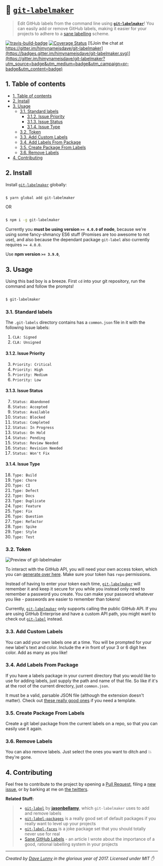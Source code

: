 # :flags: [`git-labelmaker`][github-repos-url]
> Edit GitHub labels from the command line using **[`git-labelmaker`][github-repos-url]**! You can easily add or remove GitHub labels, making it easier for your projects to adhere to a [sane labelling](https://medium.com/@dave_lunny/sane-github-labels-c5d2e6004b63) scheme.

 [![travis-build-badge](https://api.travis-ci.org/himynameisdave/git-labelmaker.svg?branch=master)](https://travis-ci.org/himynameisdave/git-labelmaker) [![Coverage Status](https://coveralls.io/repos/github/himynameisdave/git-labelmaker/badge.svg?branch=master)](https://coveralls.io/github/himynameisdave/git-labelmaker?branch=master) [![Join the chat at https://gitter.im/himynameisdave/git-labelmaker](https://badges.gitter.im/himynameisdave/git-labelmaker.svg)](https://gitter.im/himynameisdave/git-labelmaker?utm_source=badge&utm_medium=badge&utm_campaign=pr-badge&utm_content=badge)
## 1. Table of contents
<!-- TOC depthFrom:2 depthTo:6 withLinks:1 updateOnSave:1 orderedList:0 -->

- [1. Table of contents](#1-table-of-contents)
- [2. Install](#2-install)
- [3. Usage](#3-usage)
	- [3.1. Standard labels](#31-standard-labels)
		- [3.1.2. Issue Priority](#312-issue-priority)
		- [3.1.3. Issue Status](#313-issue-status)
		- [3.1.4. Issue Type](#314-issue-type)
	- [3.2. Token](#32-token)
	- [3.3. Add Custom Labels](#33-add-custom-labels)
	- [3.4. Add Labels From Package](#34-add-labels-from-package)
	- [3.5. Create Package From Labels](#35-create-package-from-labels)
	- [3.6. Remove Labels](#36-remove-labels)
- [4. Contributing](#4-contributing)

<!-- /TOC -->

## 2. Install

Install [`git-labelmaker`][github-repos-url] globally:

```bash

$ yarn global add git-labelmaker

```

OR

```bash

$ npm i -g git-labelmaker

```

Currently you **must be using version `>= 4.0.0` of node**, because we're using some fancy-shmancy ES6 stuff (Promises are too awesome to not use), and also because the dependant package `git-label` also currently requires `>= 4.0.0`.

Use **npm version `>= 3.9.0`**,

## 3. Usage

Using this bad boy is a breeze. First `cd` into your git repository, run the command and follow the prompts!

```bash

$ git-labelmaker


```

### 3.1. Standard labels

The `.git-labels` directory contains has a `common.json` file in it with the following Issue labels:

1. `CLA: Signed`
2. `CLA: Unsigned`

#### 3.1.2. Issue Priority

3. `Priority: Critical`
4. `Priority: High`
5. `Priority: Medium`
6. `Priority: Low`

#### 3.1.3. Issue Status

7. `Status: Abandoned`
8. `Status: Accepted`
9. `Status: Available`
10. `Status: Blocked`
11. `Status: Completed`
12. `Status: In Progress`
13. `Status: On Hold`
14. `Status: Pending`
15. `Status: Review Needed`
16. `Status: Revision Needed`
17. `Status: Won't Fix`

#### 3.1.4. Issue Type

18. `Type: Build`
19. `Type: Chore`
20. `Type: CI`
21. `Type: Defect`
22. `Type: Docs`
23. `Type: Duplicate`
24. `Type: Feature`
25. `Type: Fix`
26. `Type: Question`
27. `Type: Refactor`
28. `Type: Spike`
29. `Type: Style`
30. `Type: Test`

### 3.2. Token

![Preview of git-labelmaker](http://i.imgur.com/UYSjdNw.png)

To interact with the GitHub API, you will need your own access token, which you can [generate over here](https://github.com/settings/tokens). Make sure your token has `repo` permissions.

Instead of having to enter your token each time, [`git-labelmaker`][github-repos-url] will remember it and keep it secure for you while you instead only need to remember a password you create. You can make your password whatever you like - passwords are easier to remember than tokens!

Currently, [`git-labelmaker`][github-repos-url] only supports calling the public GitHub API. If you are using GitHub Enterprise and have a custom API path, you might want to check out [`git-label`](https://github.com/jasonbellamy/git-label) instead.

### 3.3. Add Custom Labels

You can add your own labels one at a time. You will be prompted for your new label's text and color. Include the `#` in front of your 3 or 6 digit hex color. Add as many as you like!

### 3.4. Add Labels From Package

If you have a labels package in your current directory that you would like to use for adding labels, just supply the path and name of that file. So like if it's at the root of the current directory, just `common.json`.

It must be a valid, parsable JSON file (although the extension doesn't matter). Check out [these really good ones](https://github.com/jasonbellamy/git-label-packages/tree/master/packages) if you need a template.

### 3.5. Create Package From Labels

Create a git label package from the current labels on a repo, so that you can easily use it again.

### 3.6. Remove Labels

You can also remove labels. Just select the ones you want to ditch and :boom: they're gone.

## 4. Contributing

Feel free to contribute to the project by opening a [Pull Request](https://github.com/himynameisdave/git-labelmaker/compare), filing a [new issue](https://github.com/himynameisdave/git-labelmaker/issues/new), or by barking at me on [the twitters](https://twitter.com/dave_lunny).

**Related Stuff:**
> - [`git-label`](https://github.com/jasonbellamy/git-label) by [**jasonbellamy**](https://github.com/jasonbellamy), which `git-labelmaker` uses to add and remove labels
> - [`git-label-packages`](https://github.com/jasonbellamy/git-label-packages) is a really good set of default packages if you really want to level up your projects
> - [`git-label-faces`](https://github.com/himynameisdave/git-label-faces) is a joke package set that you should totally never use for real
> - [Sane GitHub Labels](https://medium.com/@dave_lunny/sane-github-labels-c5d2e6004b63) - an article I wrote about the importance of a good, rational labelling system in your projects

---

*Created by [Dave Lunny](https://twitter.com/dave_lunny) in the glorious year of 2017.*
*Licensed under MIT :hand:*

[github-repos-url]: https://github.com/himynameisdave/git-labelmaker
